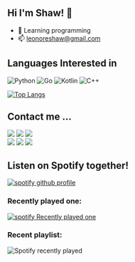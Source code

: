 
## Hi I'm Shaw! 👋

- 🌱 Learning programming
- 📫 leonoreshaw@gmail.com



## Languages Interested in

![Python](https://img.shields.io/badge/-Python-000?style=flat&logo=Python)
![Go](https://img.shields.io/badge/-Go-000?style=flat&logo=Go)
![Kotlin](https://img.shields.io/badge/-Kotlin-000?style=flat&logo=Kotlin)
![C++](https://img.shields.io/badge/-C++-000?style=flat&logo=c%2b%2b&logoColor=00599C)

[![Top Langs](https://github-readme-stats.vercel.app/api/top-langs/?username=LeonoreShaw)](https://github.com/LeonoreShaw/)



## Contact me ...

[![](https://img.shields.io/badge/Facebook-1877F2?style=flat&logo=facebook&logoColor=white)](https://www.facebook.com/Shaw0228)
[![](https://img.shields.io/badge/Telegram-2CA5E0?style=flat&logo=telegram&logoColor=white)](https://t.me/leonoreshaw)
[![](https://img.shields.io/badge/Gmail-D14836?style=flat&logo=gmail&logoColor=white)](mailto:LeonoreShaw@gmail.com)</br>
[![](https://img.shields.io/badge/Instagram-E4405F?style=flat&logo=instagram&logoColor=white)](https://www.instagram.com/xiangmshaw)
[![](https://img.shields.io/badge/Github-100000?style=flat&logo=github&logoColor=white)](https://github.com/leonoreshaw)
[![](https://img.shields.io/badge/Twitter-1DA1F2?style=flat&logo=twitter&logoColor=white)](https://twitter.com/xiangmshaw)



## Listen on Spotify together!

[![spotify github profile](https://spotify-github-profile.vercel.app/api/view?uid=31ob7ggmzhfnuasctxu7kmewalqi&cover_image=true&theme=default&show_offline=true&background_color=000000&interchange=true&bar_color=53b14f&bar_color_cover=true)](https://open.spotify.com/user/31ob7ggmzhfnuasctxu7kmewalqi)

### Recently played one: 

[![spotify Recently played one](https://s.shaw.gq/api?theme=dark)](https://open.spotify.com/user/31ob7ggmzhfnuasctxu7kmewalqi)

### Recent playlist:

![Spotify recently played](https://spotify-recently-played-readme.vercel.app/api?user=31ob7ggmzhfnuasctxu7kmewalqi&width=500)


